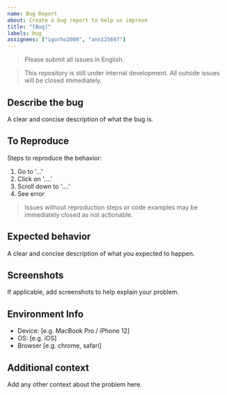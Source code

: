 ```yaml
---
name: Bug Report
about: Create a bug report to help us improve
title: "[Bug]"
labels: bug
assignees: ["igorho2000", "ann125697"]
---
```


> Please submit all issues in English.

> This repository is still under internal development. All outside issues will be closed immediately.

## Describe the bug

A clear and concise description of what the bug is.

## To Reproduce

Steps to reproduce the behavior:

1. Go to '...'
2. Click on '....'
3. Scroll down to '....'
4. See error

> Issues without reproduction steps or code examples may be immediately closed as not actionable.

## Expected behavior

A clear and concise description of what you expected to happen.

## Screenshots

If applicable, add screenshots to help explain your problem.

## Environment Info

- Device: [e.g. MacBook Pro / iPhone 12]
- OS: [e.g. iOS]
- Browser [e.g. chrome, safari]

## Additional context

Add any other context about the problem here.
